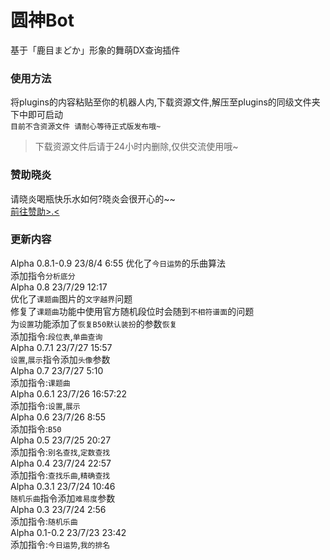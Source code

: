 # 圆神Bot
基于「鹿目まどか」形象的舞萌DX查询插件  
### 使用方法
将plugins的内容粘贴至你的机器人内,下载资源文件,解压至plugins的同级文件夹下中即可启动  
`目前不含资源文件 请耐心等待正式版发布哦~`  
>下载资源文件后请于24小时内删除,仅供交流使用哦~  
### 赞助晓炎
请晓炎喝瓶快乐水如何?晓炎会很开心的~~  
[前往赞助>.<](https://afdian.net/a/madoka-Bot)  
### 更新内容
Alpha 0.8.1-0.9 23/8/4 6:55
优化了`今日运势`的乐曲算法  
添加指令`分析底分`  
Alpha 0.8 23/7/29 12:17  
优化了`课题曲`图片的`文字越界`问题  
修复了`课题曲`功能中使用官方随机段位时会随到`不相符谱面`的问题  
为`设置`功能添加了`恢复B50默认装扮`的参数`恢复`  
添加指令:`段位表`,`单曲查询`  
Alpha 0.7.1 23/7/27 15:57  
`设置`,`展示`指令添加`头像`参数  
Alpha 0.7 23/7/27 5:10  
添加指令:`课题曲`  
Alpha 0.6.1 23/7/26 16:57:22  
添加指令:`设置`,`展示`  
Alpha 0.6 23/7/26 8:55  
添加指令:`B50`  
Alpha 0.5 23/7/25 20:27  
添加指令:`别名查找`,`定数查找`  
Alpha 0.4 23/7/24 22:57  
添加指令:`查找乐曲`,`精确查找`  
Alpha 0.3.1 23/7/24 10:46  
`随机乐曲`指令添加`难易度`参数  
Alpha 0.3 23/7/24 2:56  
添加指令:`随机乐曲`  
Alpha 0.1-0.2 23/7/23 23:42  
添加指令:`今日运势`,`我的排名`  
